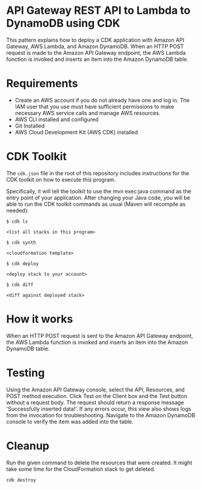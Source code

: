 # API Gateway REST API to Lambda to DynamoDB using CDK
This pattern explains how to deploy a CDK application with Amazon API Gateway, AWS Lambda, and Amazon DynamoDB. When an HTTP POST request is made to the Amazon API Gateway endpoint, the AWS Lambda function is invoked and inserts an item into the Amazon DynamoDB table.

# Requirements
* Create an AWS account if you do not already have one and log in. The IAM user that you use must have sufficient permissions to make necessary AWS service calls and manage AWS resources.
* AWS CLI installed and configured
* Git Installed
* AWS Cloud Development Kit (AWS CDK) installed

# CDK Toolkit
The `cdk.json` file in the root of this repository includes instructions for the CDK toolkit on how to execute this program.

Specifically, it will tell the toolkit to use the mvn exec:java command as the entry point of your application. After changing your Java code, you will be able to run the CDK toolkit commands as usual (Maven will recompile as needed):

`$ cdk ls`

`<list all stacks in this program>`

`$ cdk synth`

`<cloudformation template>`

`$ cdk deploy`

`<deploy stack to your account>`

`$ cdk diff`

`<diff against deployed stack>`

# How it works
When an HTTP POST request is sent to the Amazon API Gateway endpoint, the AWS Lambda function is invoked and inserts an item into the Amazon DynamoDB table.

# Testing
Using the Amazon API Gateway console, select the API, Resources, and POST method execution. Click Test on the Client box and the Test button without a request body. The request should return a response message 'Successfully inserted data!'. If any errors occur, this view also shows logs from the invocation for troubleshooting. Navigate to the Amazon DynamoDB console to verify the item was added into the table.

# Cleanup
Run the given command to delete the resources that were created. It might take some time for the CloudFormation stack to get deleted.

`cdk destroy`
